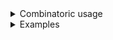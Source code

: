 <details>
<summary>Combinatoric usage</summary>

```no_run
# use bpaf::*;
# #[allow(dead_code)]
#[derive(Debug, Clone)]
pub struct Options {
    switch: bool,
    multi: Vec<Rect>,
}

# #[allow(dead_code)]
#[derive(Debug, Clone)]
struct Rect {
    item: (),
    width: usize,
    height: usize,
    painted: bool,
}

fn multi() -> impl Parser<Rect> {
    let item = long("rect").req_flag(());
    let width = long("width").argument("PX").from_str::<usize>();
    let height = long("height").argument("PX").from_str::<usize>();
    let painted = long("painted").switch();
    construct!(Rect {
        item,
        width,
        height,
        painted,
    })
    .adjacent()
}

pub fn options() -> OptionParser<Options> {
    let switch = short('s').switch();
    let multi = multi().many();
    construct!(Options { multi, switch }).to_options()
}
```

</details>
<details>
<summary>Examples</summary>


Order of items within the rectangle is not significant and you can have several of them
```console
% app --rect --width 10 --height 10 --rect --height 10 --width 10
Options { switch: false, multi: [Rect { item: (), width: 10, height: 10, painted: false }, Rect { item: (), width: 10, height: 10, painted: false }] }
```

You can have optional values that belong to the group inside and outer flags in the middle
```console
% app --rect --width 10 --painted --height 10 -s --rect --height 10 --width 10
Options { switch: true, multi: [Rect { item: (), width: 10, height: 10, painted: true }, Rect { item: (), width: 10, height: 10, painted: false }] }
```

But with `adjacent` they cannot interleave
```console
% app --rect --rect --width 10 --painted --height 10 --height 10 --width 10
--rect is not expected in this context
```

</details>
